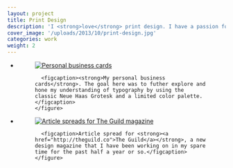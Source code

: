 ```yaml
---
layout: project
title: Print Design
description: 'I <strong>love</strong> print design. I have a passion for typography and layouts that honor their content in a printed, tangible form. These are print designs created for clients and studio projects.'
cover_image: '/uploads/2013/10/print-design.jpg'
categories: work
weight: 2
---
```

<ul class="small-block-grid-1 large-block-grid-2">
  <li>
    <figure>
      <a href="http://devinhalladay.com/uploads/2013/11/cards.jpg" data-fluidbox>
        <img src="http://devinhalladay.com/uploads/2013/11/cards.jpg" alt="Personal business cards">
      </a>

      <figcaption><strong>My personal business cards</strong>. The goal here was to futher explore and hone my understanding of typography by using the classic Neue Haas Grotesk and a limited color palette.</figcaption>
    </figure>
  </li>

  <li>
    <figure>
      <a href="http://devinhalladay.com/uploads/2013/10/article_page_spread.jpg" data-fluidbox>
        <img src="http://devinhalladay.com/uploads/2013/10/article_page_spread.jpg" alt="Article spreads for The Guild magazine">
      </a>

      <figcaption>Article spread for <strong><a href="http://theguild.co">The Guild</a></strong>, a new design magazine that I have been working on in my spare time for the past half a year or so.</figcaption>
    </figure>
  </li>
</ul>